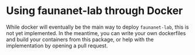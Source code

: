 # Using faunanet-lab through Docker 
While docker will eventually be the main way to deploy `faunanet-lab`, this is not yet implemented. In the meantime, you can write your own dockerfiles and build your containers from this package, or help with the implementation by opening a pull request. 